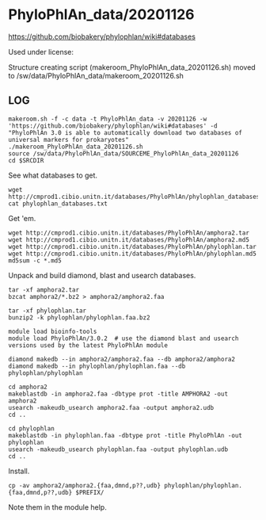 PhyloPhlAn_data/20201126
========================

<https://github.com/biobakery/phylophlan/wiki#databases>

Used under license:



Structure creating script (makeroom_PhyloPhlAn_data_20201126.sh) moved to /sw/data/PhyloPhlAn_data/makeroom_20201126.sh

LOG
---


    makeroom.sh -f -c data -t PhyloPhlAn_data -v 20201126 -w 'https://github.com/biobakery/phylophlan/wiki#databases' -d "PhyloPhlAn 3.0 is able to automatically download two databases of universal markers for prokaryotes" 
    ./makeroom_PhyloPhlAn_data_20201126.sh 
    source /sw/data/PhyloPhlAn_data/SOURCEME_PhyloPhlAn_data_20201126
    cd $SRCDIR

See what databases to get.

    wget http://cmprod1.cibio.unitn.it/databases/PhyloPhlAn/phylophlan_databases.txt
    cat phylophlan_databases.txt 

Get 'em.

    wget http://cmprod1.cibio.unitn.it/databases/PhyloPhlAn/amphora2.tar
    wget http://cmprod1.cibio.unitn.it/databases/PhyloPhlAn/amphora2.md5
    wget http://cmprod1.cibio.unitn.it/databases/PhyloPhlAn/phylophlan.tar
    wget http://cmprod1.cibio.unitn.it/databases/PhyloPhlAn/phylophlan.md5
    md5sum -c *.md5

Unpack and build diamond, blast and usearch databases.

    tar -xf amphora2.tar
    bzcat amphora2/*.bz2 > amphora2/amphora2.faa

    tar -xf phylophlan.tar
    bunzip2 -k phylophlan/phylophlan.faa.bz2

    module load bioinfo-tools
    module load PhyloPhlAn/3.0.2  # use the diamond blast and usearch versions used by the latest PhyloPhlAn module

    diamond makedb --in amphora2/amphora2.faa --db amphora2/amphora2
    diamond makedb --in phylophlan/phylophlan.faa --db phylophlan/phylophlan

    cd amphora2
    makeblastdb -in amphora2.faa -dbtype prot -title AMPHORA2 -out amphora2
    usearch -makeudb_usearch amphora2.faa -output amphora2.udb
    cd ..

    cd phylophlan
    makeblastdb -in phylophlan.faa -dbtype prot -title PhyloPhlAn -out phylophlan
    usearch -makeudb_usearch phylophlan.faa -output phylophlan.udb
    cd ..


Install.

    cp -av amphora2/amphora2.{faa,dmnd,p??,udb} phylophlan/phylophlan.{faa,dmnd,p??,udb} $PREFIX/

Note them in the module help.

